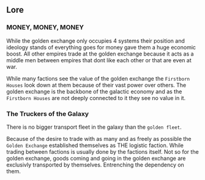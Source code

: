## Lore

### MONEY, MONEY, MONEY

While the golden exchange only occupies 4 systems their position and ideology stands of everything goes for money gave them a huge economic boost. All other empires trade at the golden exchange because it acts as a middle men between empires that dont like each other or that are even at war.

While many factions see the value of the golden exchange the `Firstborn Houses` look down at them because of their vast power over others. The golden exchange is the backbone of the galactic economy and as the `Firstborn Houses` are not deeply connected to it they see no value in it.

### The Truckers of the Galaxy

There is no bigger transport fleet in the galaxy than the `golden fleet`.

Because of the desire to trade with as many and as freely as possible the `Golden Exchange` established themselves as THE logistic faction. While trading between factions is usually done by the factions itself. Not so for the golden exchange, goods coming and going in the golden exchange are exclusivly transported by themselves. Entrenching the dependency on them.
